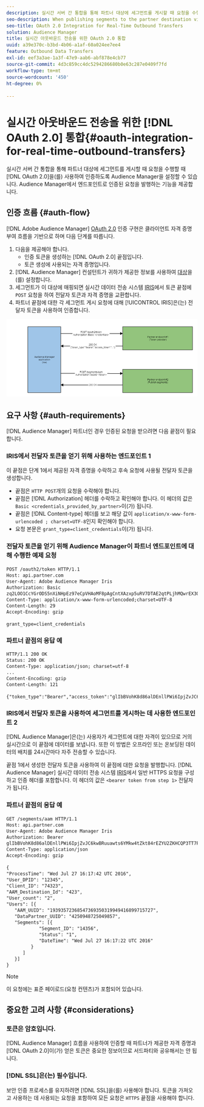 ```yaml
---
description: 실시간 서버 간 통합을 통해 파트너 대상에 세그먼트를 게시할 때 요청을 수행할 때 OAuth 2.0을 사용하여 인증하도록 Audience Manager을 설정할 수 있습니다. Audience Manager에서 엔드포인트로 인증된 요청을 발행하는 기능을 제공합니다.
seo-description: When publishing segments to the partner destination via a realtime server-to-server integration, Audience Manager can be set up to authenticate using OAuth 2.0 when making the requests. This presents the ability to issue authenticated requests from Audience Manager to your endpoint.
seo-title: OAuth 2.0 Integration for Real-Time Outbound Transfers
solution: Audience Manager
title: 실시간 아웃바운드 전송을 위한 OAuth 2.0 통합
uuid: a39e370c-b3bd-4b06-a1af-60a024ee7ee4
feature: Outbound Data Transfers
exl-id: eef3a3ae-1a3f-47e9-aab6-abf878e4cb77
source-git-commit: 4d3c859cc4dc5294286680b0e63c287e0409f7fd
workflow-type: tm+mt
source-wordcount: '450'
ht-degree: 0%

---
```


# 실시간 아웃바운드 전송을 위한 [!DNL OAuth 2.0] 통합{#oauth-integration-for-real-time-outbound-transfers}

실시간 서버 간 통합을 통해 파트너 대상에 세그먼트를 게시할 때 요청을 수행할 때 [!DNL OAuth 2.0]을(를) 사용하여 인증하도록 Audience Manager을 설정할 수 있습니다. Audience Manager에서 엔드포인트로 인증된 요청을 발행하는 기능을 제공합니다.

## 인증 흐름 {#auth-flow}

[!DNL Adobe Audience Manager] [OAuth 2.0](https://tools.ietf.org/html/rfc6749#section-4.4) 인증 구현은 클라이언트 자격 증명 부여 흐름을 기반으로 하며 다음 단계를 따릅니다.

1. 다음을 제공해야 합니다.
   * 인증 토큰을 생성하는 [!DNL OAuth 2.0] 끝점입니다.
   * 토큰 생성에 사용되는 자격 증명입니다.
1. [!DNL Audience Manager] 컨설턴트가 귀하가 제공한 정보를 사용하여 [대상](../../../features/destinations/destinations.md)을(를) 설정합니다.
1. 세그먼트가 이 대상에 매핑되면 실시간 데이터 전송 시스템 [IRIS](../../../reference/system-components/components-data-action.md#iris)에서 토큰 끝점에 `POST` 요청을 하여 전달자 토큰과 자격 증명을 교환합니다.
1. 파트너 끝점에 대한 각 세그먼트 게시 요청에 대해 [!UICONTROL IRIS]은(는) 전달자 토큰을 사용하여 인증합니다.

![](assets/oauth2-iris.png)

## 요구 사항 {#auth-requirements}

[!DNL Audience Manager] 파트너인 경우 인증된 요청을 받으려면 다음 끝점이 필요합니다.

### IRIS에서 전달자 토큰을 얻기 위해 사용하는 엔드포인트 1

이 끝점은 단계 1에서 제공된 자격 증명을 수락하고 후속 요청에 사용될 전달자 토큰을 생성합니다.

* 끝점은 `HTTP POST`개의 요청을 수락해야 합니다.
* 끝점은 [!DNL Authorization] 헤더를 수락하고 확인해야 합니다. 이 헤더의 값은 `Basic <credentials_provided_by_partner>`이(가) 됩니다.
* 끝점은 [!DNL Content-type] 헤더를 보고 해당 값이 `application/x-www-form-urlencoded ; charset=UTF-8`인지 확인해야 합니다.
* 요청 본문은 `grant_type=client_credentials`이(가) 됩니다.

### 전달자 토큰을 얻기 위해 Audience Manager이 파트너 엔드포인트에 대해 수행한 예제 요청

```
POST /oauth2/token HTTP/1.1
Host: api.partner.com
User-Agent: Adobe Audience Manager Iris
Authorization: Basic zq2LOO1CcYGrODS5nXiNHpEz97eCpVHAoMF8pAgCntXAzxp5uRV7DTAE2qtPLjhMQwrEX3O6MHV4S
Content-Type: application/x-www-form-urlencoded;charset=UTF-8
Content-Length: 29
Accept-Encoding: gzip
  
grant_type=client_credentials
```

### 파트너 끝점의 응답 예

```
HTTP/1.1 200 OK
Status: 200 OK
Content-Type: application/json; charset=utf-8
...
Content-Encoding: gzip
Content-Length: 121
  
{"token_type":"Bearer","access_token":"glIbBVohK8d86alDEnllPWi6IpjZvJC6kwBRuuawts6YMkw4tZkt84rEZYU2ZKHCQP3TT7PnzCQPI0yY"}
```

### IRIS에서 전달자 토큰을 사용하여 세그먼트를 게시하는 데 사용한 엔드포인트 2

[!DNL Audience Manager]은(는) 사용자가 세그먼트에 대한 자격이 있으므로 거의 실시간으로 이 끝점에 데이터를 보냅니다. 또한 이 방법은 오프라인 또는 온보딩된 데이터의 배치를 24시간마다 자주 전송할 수 있습니다.

끝점 1에서 생성한 전달자 토큰을 사용하여 이 끝점에 대한 요청을 발행합니다. [!DNL Audience Manager] 실시간 데이터 전송 시스템 [IRIS](../../../reference/system-components/components-data-action.md#iris)에서 일반 HTTPS 요청을 구성하고 인증 헤더를 포함합니다. 이 헤더의 값은 `<bearer token from step 1>` 전달자가 됩니다.

### 파트너 끝점의 응답 예

```
GET /segments/aam HTTP/1.1
Host: api.partner.com
User-Agent: Adobe Audience Manager Iris
Authorization: Bearer glIbBVohK8d86alDEnllPWi6IpjZvJC6kwBRuuawts6YMkw4tZkt84rEZYU2ZKHCQP3TT7PnzCQPI0yY
Content-Type: application/json
Accept-Encoding: gzip
   
{
"ProcessTime": "Wed Jul 27 16:17:42 UTC 2016",
"User_DPID": "12345",
"Client_ID": "74323",
"AAM_Destination_Id": "423",
"User_count": "2",
"Users": [{
   "AAM_UUID": "19393572368547369350319949416899715727",
   "DataPartner_UUID": "4250948725049857",
   "Segments": [{
            "Segment_ID": "14356",
            "Status": "1",
            "DateTime": "Wed Jul 27 16:17:22 UTC 2016"
         }
      ]
   }]
}
```

>[!NOTE]
>
>이 요청에는 표준 페이로드(요청 컨텐츠)가 포함되어 있습니다.

## 중요한 고려 사항 {#considerations}

### 토큰은 암호입니다.

[!DNL Audience Manager] 흐름을 사용하여 인증할 때 파트너가 제공한 자격 증명과 [!DNL OAuth 2.0]이(가) 얻은 토큰은 중요한 정보이므로 서드파티와 공유해서는 안 됩니다.

### [!DNL SSL]은(는) 필수입니다.

보안 인증 프로세스를 유지하려면 [!DNL SSL]을(를) 사용해야 합니다. 토큰을 가져오고 사용하는 데 사용되는 요청을 포함하여 모든 요청은 `HTTPS` 끝점을 사용해야 합니다.
